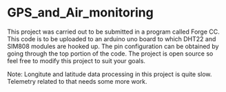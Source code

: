 # GPS_and_Air_monitoring
This project was carried out to be submitted in a program called Forge CC.
This code is to be uploaded to an arduino uno board to which DHT22 and SIM808 modules are hooked up.
The pin configuration can be obtained by going through the top portion of the code.
The project is open source so feel free to modify this project to suit your goals.

Note: Longitute and latitude data processing in this project is quite slow. Telemetry related to that
needs some more work.
